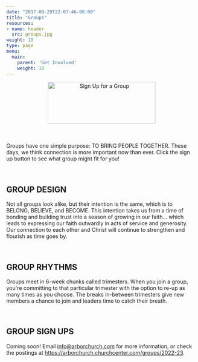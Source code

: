 ```yaml
---
date: "2017-08-29T22:07:46-08:00"
title: "Groups"
resources:
- name: header
  src: groups.jpg
weight: 10
type: page
menu:
  main:
    parent: 'Get Involved'
    weight: 10
---
```


<div style="text-align: center; margin-bottom: 50px;">
  <a href="https://arborchurch.churchcenter.com/groups">
    <img width="285" height="110" src="/img/groups-button.png" alt="Sign Up for a Group"/>
  </a>
</div>

Groups have one simple purpose: TO BRING PEOPLE TOGETHER. These days, we
think connection is more important now than ever. Click the sign up button to see what group might fit for you!

<br />

## GROUP DESIGN

Not all groups look alike, but their intention is the same, which is to BELONG, BELIEVE, and BECOME. This intention
takes us from a time of bonding and building trust into a season of growing in our faith... which leads to expressing
our faith outwardly in acts of service and generosity. Our connection to each other and Christ will continue to
strengthen and flourish as time goes by.

<br />

## GROUP RHYTHMS

Groups meet in 6-week chunks called trimesters. When you join a group, you're committing to that particular trimester
with the option to re-up as many times as you choose. The breaks in-between trimesters give new members a chance to join
and leaders time to catch their breath.

<br />

## GROUP SIGN UPS

Coming soon! Email <info@arborchurch.com> for more information, or check the postings at https://arborchurch.churchcenter.com/groups/2022-23.


